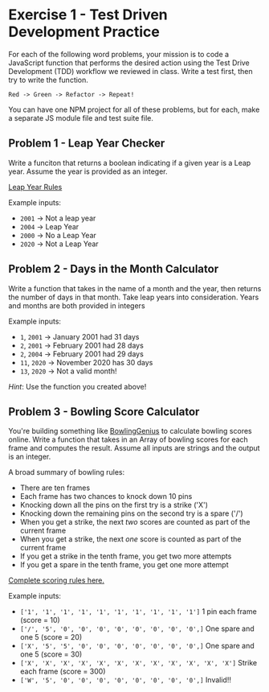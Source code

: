 # Exercise 1 - Test Driven Development Practice

For each of the following word problems, your mission is to code a JavaScript function that performs the desired action using the Test Drive Development (TDD) workflow we reviewed in class. Write a test first, then try to write the function.

`Red -> Green -> Refactor -> Repeat!`

You can have one NPM project for all of these problems, but for each, make a separate JS module file and test suite file.

## Problem 1 - Leap Year Checker

Write a funciton that returns a boolean indicating if a given year is a Leap year. Assume the year is provided as an integer.

[Leap Year Rules](https://www.timeanddate.com/date/leapyear.html)

Example inputs:
* `2001` -> Not a leap year
* `2004` -> Leap Year
* `2000` -> No a Leap Year
* `2020` -> Not a Leap Year

## Problem 2 - Days in the Month Calculator

Write a function that takes in the name of a month and the year, then returns the number of days in that month. Take leap years into consideration. Years and months are both provided in integers

Example inputs:
* `1`, `2001` -> January 2001 had 31 days
* `2`, `2001` -> February 2001 had 28 days
* `2`, `2004` -> February 2001 had 29 days
* `11`, `2020` -> November 2020 has 30 days
* `13`, `2020` -> Not a valid month!

_Hint_: Use the function you created above! 

## Problem 3 - Bowling Score Calculator

You're building something like [BowlingGenius](https://www.bowlinggenius.com/) to calculate bowling scores online. Write a function that takes in an Array of bowling scores for each frame and computes the result. Assume all inputs are strings and the output is an integer.

A broad summary of bowling rules:
* There are ten frames
* Each frame has two chances to knock down 10 pins
* Knocking down all the pins on the first try is a strike ('X')
* Knocking down the remaining pins on the second try is a spare ('/')
* When you get a strike, the next *two* scores are counted as part of the current frame
* When you get a strike, the next *one* score is counted as part of the current frame
* If you get a strike in the tenth frame, you get two more attempts
* If you get a spare in the tenth frame, you get one more attempt

[Complete scoring rules here.](http://www.fryes4fun.com/Bowling/scoring.htm)

Example inputs:

* `['1', '1', '1', '1', '1', '1', '1', '1', '1', '1']` 1 pin each frame (score = 10)
* `['/', '5', '0', '0', '0', '0', '0', '0', '0', '0',]` One spare and one 5 (score = 20)
* `['X', '5', '5', '0', '0', '0', '0', '0', '0', '0',]` One spare and one 5 (score = 30)
* `['X', 'X', 'X', 'X', 'X', 'X', 'X', 'X', 'X', 'X', 'X', 'X']` Strike each frame (score = 300)
* `['W', '5', '0', '0', '0', '0', '0', '0', '0', '0',]` Invalid!!


